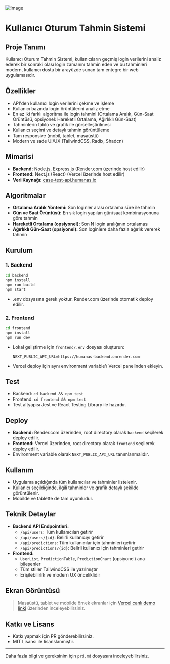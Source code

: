 ![Image](https://github.com/user-attachments/assets/81ec2b62-3539-4209-9e17-4da015c1b252)




# Kullanıcı Oturum Tahmin Sistemi

## Proje Tanımı
Kullanıcı Oturum Tahmin Sistemi, kullanıcıların geçmiş login verilerini analiz ederek bir sonraki olası login zamanını tahmin eden ve bu tahminleri modern, kullanıcı dostu bir arayüzde sunan tam entegre bir web uygulamasıdır.

## Özellikler
- API'den kullanıcı login verilerini çekme ve işleme
- Kullanıcı bazında login örüntülerini analiz etme
- En az iki farklı algoritma ile login tahmini (Ortalama Aralık, Gün-Saat Örüntüsü, opsiyonel: Hareketli Ortalama, Ağırlıklı Gün-Saat)
- Tahminlerin tablo ve grafik ile görselleştirilmesi
- Kullanıcı seçimi ve detaylı tahmin görüntüleme
- Tam responsive (mobil, tablet, masaüstü)
- Modern ve sade UI/UX (TailwindCSS, Radix, Shadcn)

## Mimarisi
- **Backend:** Node.js, Express.js (Render.com üzerinde host edilir)
- **Frontend:** Next.js (React) (Vercel üzerinde host edilir)
- **Veri Kaynağı:** [case-test-api.humanas.io](https://case-test-api.humanas.io)

## Algoritmalar
- **Ortalama Aralık Yöntemi:** Son loginler arası ortalama süre ile tahmin
- **Gün ve Saat Örüntüsü:** En sık login yapılan gün/saat kombinasyonuna göre tahmin
- **Hareketli Ortalama (opsiyonel):** Son N login aralığının ortalaması
- **Ağırlıklı Gün-Saat (opsiyonel):** Son loginlere daha fazla ağırlık vererek tahmin

## Kurulum
### 1. Backend
```bash
cd backend
npm install
npm run build
npm start
```
- .env dosyasına gerek yoktur. Render.com üzerinde otomatik deploy edilir.

### 2. Frontend
```bash
cd frontend
npm install
npm run dev
```
- Lokal geliştirme için `frontend/.env` dosyası oluşturun:
  ```
  NEXT_PUBLIC_API_URL=https://humanas-backend.onrender.com
  ```
- Vercel deploy için aynı environment variable'ı Vercel panelinden ekleyin.

## Test
- Backend: `cd backend && npm test`
- Frontend: `cd frontend && npm test`
- Test altyapısı Jest ve React Testing Library ile hazırdır.

## Deploy
- **Backend:** Render.com üzerinden, root directory olarak `backend` seçilerek deploy edilir.
- **Frontend:** Vercel üzerinden, root directory olarak `frontend` seçilerek deploy edilir.
- Environment variable olarak `NEXT_PUBLIC_API_URL` tanımlanmalıdır.

## Kullanım
- Uygulama açıldığında tüm kullanıcılar ve tahminler listelenir.
- Kullanıcı seçildiğinde, ilgili tahminler ve grafik detaylı şekilde görüntülenir.
- Mobilde ve tablette de tam uyumludur.

## Teknik Detaylar
- **Backend API Endpointleri:**
  - `/api/users`: Tüm kullanıcıları getirir
  - `/api/users/{id}`: Belirli kullanıcıyı getirir
  - `/api/predictions`: Tüm kullanıcılar için tahminleri getirir
  - `/api/predictions/{id}`: Belirli kullanıcı için tahminleri getirir
- **Frontend:**
  - `UserList`, `PredictionTable`, `PredictionChart` (opsiyonel) ana bileşenler
  - Tüm stiller TailwindCSS ile yazılmıştır
  - Erişilebilirlik ve modern UX önceliklidir

## Ekran Görüntüsü
> Masaüstü, tablet ve mobilde örnek ekranlar için [Vercel canlı demo linki](https://humanas.vercel.app) üzerinden inceleyebilirsiniz.

## Katkı ve Lisans
- Katkı yapmak için PR gönderebilirsiniz.
- MIT Lisansı ile lisanslanmıştır.

---
Daha fazla bilgi ve gereksinim için `prd.md` dosyasını inceleyebilirsiniz.
